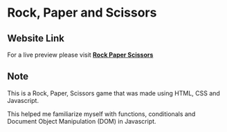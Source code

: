 # Rock, Paper and Scissors

## Website Link
For a live preview please visit [__Rock Paper Scissors__](https://plan28-06.github.io/Rock_Paper_Scissors/)
## Note

This is a Rock, Paper, Scissors game that was made using HTML, CSS and Javascript.

This helped me familiarize myself with functions, conditionals and Document Object Manipulation (DOM) in Javascript. 

